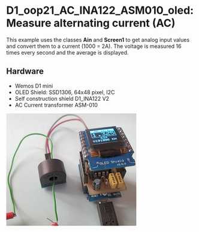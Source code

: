 # D1_oop21_AC_INA122_ASM010_oled: Measure alternating current (AC)

This example uses the classes __Ain__ and __Screen1__ to get analog input values and convert them to a current (1000 = 2A).
The voltage is measured 16 times every second and the average is displayed.

## Hardware
* Wemos D1 mini
* OLED Shield: SSD1306, 64x48 pixel, I2C
* Self construction shield D1_INA122 V2
* AC Current transformer ASM-010

![D1mini with D1 OLED- and INA122-shield](./images/D1_oop21_AC_INA122_ASM010_oled.png "AC value on OLED Shield")
